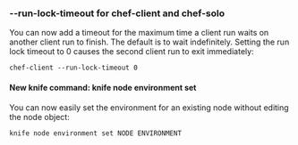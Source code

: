 <!---
This file is reset every time a new release is done. This file describes changes that have not yet been released.

Example Doc Change:
### Headline for the required change
Description of the required change.
-->

### --run-lock-timeout for chef-client and chef-solo
You can now add a timeout for the maximum time a client run waits on another client run to finish.
The default is to wait indefinitely.
Setting the run lock timeout to 0 causes the second client run to exit immediately:

```
chef-client --run-lock-timeout 0
```

#### New knife command: knife node environment set
You can now easily set the environment for an existing node without editing the node object:

```
knife node environment set NODE ENVIRONMENT
```
